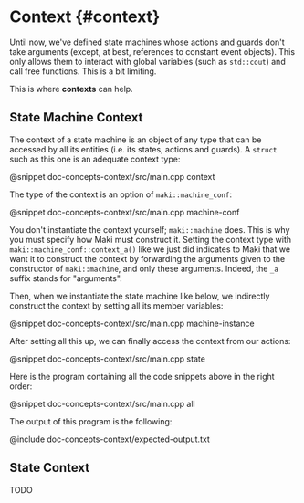 # Context {#context}

Until now, we've defined state machines whose actions and guards don't take arguments (except, at best, references to constant event objects). This only allows them to interact with global variables (such as `std::cout`) and call free functions. This is a bit limiting.

This is where **contexts** can help.

## State Machine Context

The context of a state machine is an object of any type that can be accessed by all its entities (i.e. its states, actions and guards). A `struct` such as this one is an adequate context type:

@snippet doc-concepts-context/src/main.cpp context

The type of the context is an option of `maki::machine_conf`:

@snippet doc-concepts-context/src/main.cpp machine-conf

You don't instantiate the context yourself; `maki::machine` does. This is why you must specify how Maki must construct it. Setting the context type with `maki::machine_conf::context_a()` like we just did indicates to Maki that we want it to construct the context by forwarding the arguments given to the constructor of `maki::machine`, and only these arguments. Indeed, the `_a` suffix stands for "arguments".

Then, when we instantiate the state machine like below, we indirectly construct the context by setting all its member variables:

@snippet doc-concepts-context/src/main.cpp machine-instance

After setting all this up, we can finally access the context from our actions:

@snippet doc-concepts-context/src/main.cpp state

Here is the program containing all the code snippets above in the right order:

@snippet doc-concepts-context/src/main.cpp all

The output of this program is the following:

@include doc-concepts-context/expected-output.txt

## State Context

TODO
